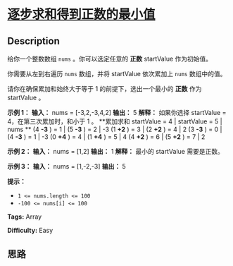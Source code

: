 # [逐步求和得到正数的最小值][title]

## Description

给你一个整数数组 `nums` 。你可以选定任意的  **正数** startValue 作为初始值。

你需要从左到右遍历 `nums` 数组，并将 startValue 依次累加上 `nums` 数组中的值。

请你在确保累加和始终大于等于 1 的前提下，选出一个最小的  **正数**  作为 startValue 。



**示例 1：**
            **输入：** nums = [-3,2,-3,4,2]    **输出：** 5    **解释：** 如果你选择 startValue = 4，在第三次累加时，和小于 1 。    **累加求和                 startValue = 4 | startValue = 5 | nums    **                  (4 **-3** ) = 1  | (5 **-3** ) = 2    |  -3                      (1 **+2** ) = 3  | (2 **+2** ) = 4    |   2                      (3 **-3** ) = 0  | (4 **-3** ) = 1    |  -3                      (0 **+4** ) = 4  | (1 **+4** ) = 5    |   4                      (4 **+2** ) = 6  | (5 **+2** ) = 7    |   2    

**示例 2：**
            **输入：** nums = [1,2]    **输出：** 1    **解释：** 最小的 startValue 需要是正数。    

**示例 3：**
            **输入：** nums = [1,-2,-3]    **输出：** 5    



**提示：**

  * `1 <= nums.length <= 100`
  * `-100 <= nums[i] <= 100`


**Tags:** Array

**Difficulty:** Easy

## 思路

[title]: https://leetcode-cn.com/problems/minimum-value-to-get-positive-step-by-step-sum
